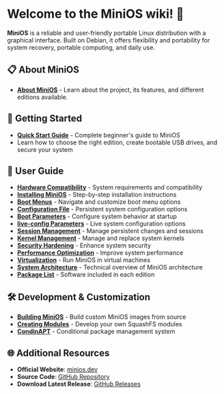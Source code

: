 # Welcome to the MiniOS wiki! 🌟

**MiniOS** is a reliable and user-friendly portable Linux distribution with a graphical interface. Built on Debian, it offers flexibility and portability for system recovery, portable computing, and daily use.

## 📋 About MiniOS
  - **[About MiniOS](About-MiniOS.md)** - Learn about the project, its features, and different editions available.

## 🚀 Getting Started
  - **[Quick Start Guide](Quick-Start.md)** - Complete beginner's guide to MiniOS
  - Learn how to choose the right edition, create bootable USB drives, and secure your system

## 📖 User Guide
  - **[Hardware Compatibility](Hardware-Compatibility.md)** - System requirements and compatibility
  - **[Installing MiniOS](Installing-MiniOS.md)** - Step-by-step installation instructions
  - **[Boot Menus](Boot-Menus.md)** - Navigate and customize boot menu options
  - **[Configuration File](Configuration-File.md)** - Persistent system configuration options
  - **[Boot Parameters](Boot-Parameters.md)** - Configure system behavior at startup
  - **[live-config Parameters](live-config.md)** - Live system configuration options
  - **[Session Management](Session-Management.md)** - Manage persistent changes and sessions
  - **[Kernel Management](Kernel-Management.md)** - Manage and replace system kernels
  - **[Security Hardening](Security-Hardening.md)** - Enhance system security
  - **[Performance Optimization](Performance-Optimization.md)** - Improve system performance
  - **[Virtualization](Virtualization.md)** - Run MiniOS in virtual machines
  - **[System Architecture](System-Architecture.md)** - Technical overview of MiniOS architecture
  - **[Package List](Packages.md)** - Software included in each edition

## 🛠️ Development & Customization
  - **[Building MiniOS](Building-MiniOS.md)** - Build custom MiniOS images from source
  - **[Creating Modules](Creating-Modules.md)** - Develop your own SquashFS modules
  - **[CondinAPT](CondinAPT.md)** - Conditional package management system

## 🌐 Additional Resources
  - **Official Website**: [minios.dev](https://minios.dev)
  - **Source Code**: [GitHub Repository](https://github.com/minios-linux/minios-live)
  - **Download Latest Release**: [GitHub Releases](https://github.com/minios-linux/minios-live/releases)
